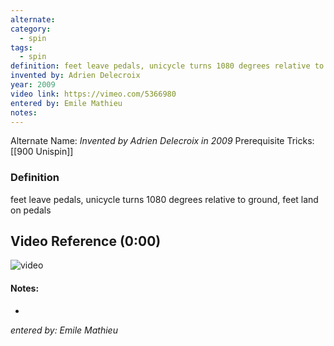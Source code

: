 ```yaml
---
alternate: 
category:
  - spin
tags:
  - spin
definition: feet leave pedals, unicycle turns 1080 degrees relative to ground, feet land on pedals
invented by: Adrien Delecroix
year: 2009
video link: https://vimeo.com/5366980
entered by: Emile Mathieu
notes: 
---
```

Alternate Name: 
*Invented by Adrien Delecroix in 2009*
Prerequisite Tricks: [[900 Unispin]]

### Definition
feet leave pedals, unicycle turns 1080 degrees relative to ground, feet land on pedals

## Video Reference (0:00)
![video](https://vimeo.com/5366980)

#### Notes:
- 
*entered by: Emile Mathieu*
